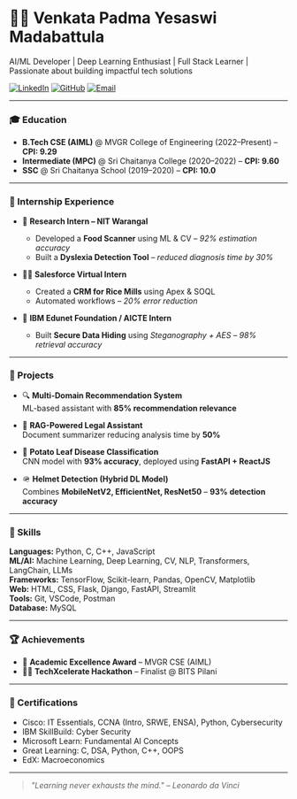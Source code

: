 # 👩‍💻 Venkata Padma Yesaswi Madabattula

AI/ML Developer | Deep Learning Enthusiast | Full Stack Learner | Passionate about building impactful tech solutions

[![LinkedIn](https://img.shields.io/badge/LinkedIn-Connect-blue?logo=linkedin)](https://www.linkedin.com/in/yesaswi-madabattula)
[![GitHub](https://img.shields.io/badge/GitHub-Yesaswi33-black?logo=github)](https://github.com/Yesaswi33)
[![Email](https://img.shields.io/badge/Email-Contact-red?logo=gmail)](mailto:madabattulayesaswi@gmail.com)

---

### 🎓 Education

- **B.Tech CSE (AIML)** @ MVGR College of Engineering (2022–Present) – **CPI: 9.29**
- **Intermediate (MPC)** @ Sri Chaitanya College (2020–2022) – **CPI: 9.60**
- **SSC** @ Sri Chaitanya School (2019–2020) – **CPI: 10.0**

---

### 💼 Internship Experience

- 🧪 **Research Intern – NIT Warangal**
  - Developed a **Food Scanner** using ML & CV – *92% estimation accuracy*
  - Built a **Dyslexia Detection Tool** – *reduced diagnosis time by 30%*

- 🧑‍💻 **Salesforce Virtual Intern**
  - Created a **CRM for Rice Mills** using Apex & SOQL
  - Automated workflows – *20% error reduction*

- 🔐 **IBM Edunet Foundation / AICTE Intern**
  - Built **Secure Data Hiding** using *Steganography + AES* – *98% retrieval accuracy*

---

### 🚀 Projects

- 🔍 **Multi-Domain Recommendation System**  
  ML-based assistant with **85% recommendation relevance**

- 🧾 **RAG-Powered Legal Assistant**  
  Document summarizer reducing analysis time by **50%**

- 🥔 **Potato Leaf Disease Classification**  
  CNN model with **93% accuracy**, deployed using **FastAPI + ReactJS**

- 🪖 **Helmet Detection (Hybrid DL Model)**  
  Combines **MobileNetV2, EfficientNet, ResNet50** – **93% detection accuracy**

---

### 🧠 Skills

**Languages:** Python, C, C++, JavaScript  
**ML/AI:** Machine Learning, Deep Learning, CV, NLP, Transformers, LangChain, LLMs  
**Frameworks:** TensorFlow, Scikit-learn, Pandas, OpenCV, Matplotlib  
**Web:** HTML, CSS, Flask, Django, FastAPI, Streamlit  
**Tools:** Git, VSCode, Postman  
**Database:** MySQL

---

### 🏆 Achievements

- 🏅 **Academic Excellence Award** – MVGR CSE (AIML)
- 👨‍💻 **TechXcelerate Hackathon** – Finalist @ BITS Pilani

---

### 📜 Certifications

- Cisco: IT Essentials, CCNA (Intro, SRWE, ENSA), Python, Cybersecurity  
- IBM SkillBuild: Cyber Security  
- Microsoft Learn: Fundamental AI Concepts  
- Great Learning: C, DSA, Python, C++, OOPS  
- EdX: Macroeconomics

---

> *"Learning never exhausts the mind." – Leonardo da Vinci*

